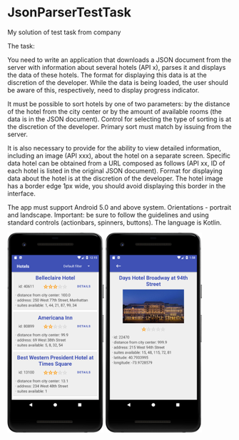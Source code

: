 # JsonParserTestTask

My solution of test task from company

The task:

You need to write an application that downloads a JSON document from the server with
information about several hotels (API x), parses it and displays the data of these hotels.
The format for displaying this data is at the discretion of the developer.
While the data is being loaded, the user should be aware of this, respectively,
need to display progress indicator.

It must be possible to sort hotels by one of two
parameters: by the distance of the hotel from the city center or by the amount of available
rooms (the data is in the JSON document). Control for selecting the type of sorting 
is at the discretion of the developer. Primary sort must match
by issuing from the server.

It is also necessary to provide for the ability to view detailed information,
including an image (API xxx), about the hotel on a separate screen. Specific data
hotel can be obtained from a URL composed as follows (API xx, ID of 
each hotel is listed in the original JSON document). Format for displaying data about
the hotel is at the discretion of the developer. The hotel image has a border
edge 1px wide, you should avoid displaying this border in the interface.

The app must support Android 5.0 and above system. Orientations -
portrait and landscape. Important: be sure to follow the guidelines and
using standard controls (actionbars, spinners, buttons). The language is Kotlin.

<img src="1.png" width="216" heigth="384"> <img src="2.png" width="216" heigth="384">
